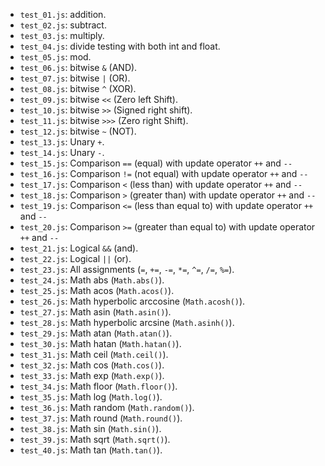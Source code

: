 - ```test_01.js```: addition.
- ```test_02.js```: subtract.
- ```test_03.js```: multiply.
- ```test_04.js```: divide testing with both int and float.
- ```test_05.js```: mod.
- ```test_06.js```: bitwise ```&``` (AND).
- ```test_07.js```: bitwise ```|``` (OR).
- ```test_08.js```: bitwise ```^``` (XOR).
- ```test_09.js```: bitwise ```<<``` (Zero left Shift).
- ```test_10.js```: bitwise ```>>``` (Signed right shift).
- ```test_11.js```: bitwise ```>>>``` (Zero right Shift).
- ```test_12.js```: bitwise ```~``` (NOT).
- ```test_13.js```: Unary ```+```.
- ```test_14.js```: Unary ```-```.
- ```test_15.js```: Comparison ```==``` (equal) with update operator ```++``` and ```--```
- ```test_16.js```: Comparison ```!=``` (not equal) with update operator ```++``` and ```--```
- ```test_17.js```: Comparison ```<``` (less than) with update operator ```++``` and ```--```
- ```test_18.js```: Comparison ```>``` (greater than) with update operator ```++``` and ```--```
- ```test_19.js```: Comparison ```<=``` (less than equal to) with update operator ```++``` and ```--```
- ```test_20.js```: Comparison ```>=``` (greater than equal to) with update operator ```++``` and ```--```
- ```test_21.js```: Logical ```&&``` (and).
- ```test_22.js```: Logical ```||``` (or).
- ```test_23.js```: All assignments (```=```, ```+=```, ```-=```, ```*=```, ```^=```, ```/=```, ```%=```).
- ```test_24.js```: Math abs (```Math.abs()```).
- ```test_25.js```: Math acos (```Math.acos()```).
- ```test_26.js```: Math hyperbolic arccosine (```Math.acosh()```).
- ```test_27.js```: Math asin (```Math.asin()```).
- ```test_28.js```: Math hyperbolic arcsine (```Math.asinh()```).
- ```test_29.js```: Math atan (```Math.atan()```).
- ```test_30.js```: Math hatan (```Math.hatan()```).
- ```test_31.js```: Math ceil (```Math.ceil()```).
- ```test_32.js```: Math cos (```Math.cos()```).
- ```test_33.js```: Math exp (```Math.exp()```).
- ```test_34.js```: Math floor (```Math.floor()```).
- ```test_35.js```: Math log (```Math.log()```).
- ```test_36.js```: Math random (```Math.random()```).
- ```test_37.js```: Math round (```Math.round()```).
- ```test_38.js```: Math sin (```Math.sin()```).
- ```test_39.js```: Math sqrt (```Math.sqrt()```).
- ```test_40.js```: Math tan (```Math.tan()```).
